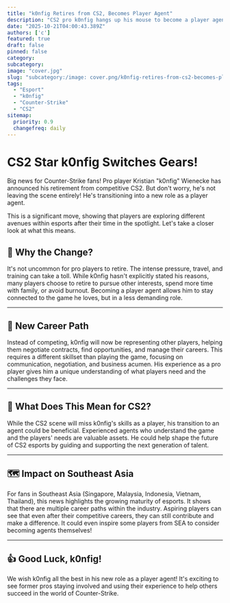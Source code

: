 ```yaml
---
title: "k0nfig Retires from CS2, Becomes Player Agent"
description: "CS2 pro k0nfig hangs up his mouse to become a player agent, marking a new chapter."
date: "2025-10-21T04:00:43.389Z"
authors: ['c']
featured: true
draft: false
pinned: false
category:
subcategory:
image: "cover.jpg"
slug: "subcategory:/image: cover.png/k0nfig-retires-from-cs2-becomes-player-agent"
tags:
  - "Esport"
  - "k0nfig"
  - "Counter-Strike"
  - "CS2"
sitemap:
  priority: 0.9
  changefreq: daily
---
```


# CS2 Star k0nfig Switches Gears!

Big news for Counter-Strike fans! Pro player Kristian "k0nfig" Wienecke has announced his retirement from competitive CS2. But don't worry, he's not leaving the scene entirely! He's transitioning into a new role as a player agent.

This is a significant move, showing that players are exploring different avenues within esports after their time in the spotlight. Let's take a closer look at what this means.

## 🤔 Why the Change?

It's not uncommon for pro players to retire. The intense pressure, travel, and training can take a toll. While k0nfig hasn't explicitly stated his reasons, many players choose to retire to pursue other interests, spend more time with family, or avoid burnout. Becoming a player agent allows him to stay connected to the game he loves, but in a less demanding role.

---

## 💼 New Career Path

Instead of competing, k0nfig will now be representing other players, helping them negotiate contracts, find opportunities, and manage their careers. This requires a different skillset than playing the game, focusing on communication, negotiation, and business acumen. His experience as a pro player gives him a unique understanding of what players need and the challenges they face.

---

## 🌟 What Does This Mean for CS2?

While the CS2 scene will miss k0nfig's skills as a player, his transition to an agent could be beneficial. Experienced agents who understand the game and the players' needs are valuable assets. He could help shape the future of CS2 esports by guiding and supporting the next generation of talent.

---

## 🗺️ Impact on Southeast Asia

For fans in Southeast Asia (Singapore, Malaysia, Indonesia, Vietnam, Thailand), this news highlights the growing maturity of esports. It shows that there are multiple career paths within the industry. Aspiring players can see that even after their competitive careers, they can still contribute and make a difference. It could even inspire some players from SEA to consider becoming agents themselves!

---

## 👍 Good Luck, k0nfig!

We wish k0nfig all the best in his new role as a player agent! It's exciting to see former pros staying involved and using their experience to help others succeed in the world of Counter-Strike.